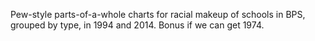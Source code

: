 Pew-style parts-of-a-whole charts for racial makeup of schools in BPS, grouped by type, in 1994 and 2014. Bonus if we can get 1974.